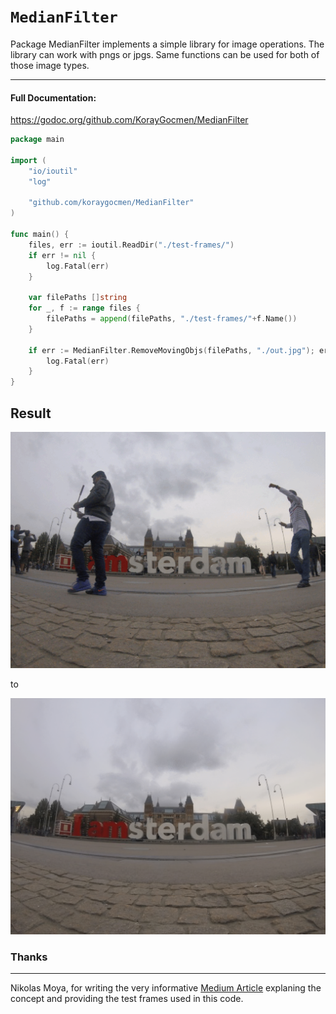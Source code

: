 # `MedianFilter`
	
Package MedianFilter implements a simple library for image operations. The library can work with pngs or jpgs. Same functions can be used for both of those image types.

---
#### Full Documentation:

https://godoc.org/github.com/KorayGocmen/MedianFilter

```go
package main

import (
	"io/ioutil"
	"log"

	"github.com/koraygocmen/MedianFilter"
)

func main() {
	files, err := ioutil.ReadDir("./test-frames/")
	if err != nil {
		log.Fatal(err)
	}

	var filePaths []string
	for _, f := range files {
		filePaths = append(filePaths, "./test-frames/"+f.Name())
	}

	if err := MedianFilter.RemoveMovingObjs(filePaths, "./out.jpg"); err != nil {
		log.Fatal(err)
	}
}
```

## Result
 ![input](github/input.gif)

 to

 ![output](github/out.png)

### Thanks 
---

Nikolas Moya, for writing the very informative [Medium Article](https://medium.com/@nikolasmoya/simple-algorithm-to-remove-moving-objects-from-pictures-cdd3396c68e0) explaning the concept and providing the test frames used in this code.
